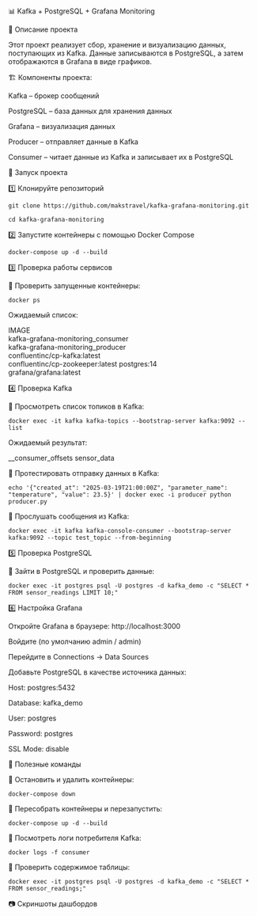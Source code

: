 📊 Kafka + PostgreSQL + Grafana Monitoring

📝 Описание проекта

Этот проект реализует сбор, хранение и визуализацию данных, поступающих из Kafka. Данные записываются в PostgreSQL, а затем отображаются в Grafana в виде графиков.

🏗 Компоненты проекта:

Kafka – брокер сообщений

PostgreSQL – база данных для хранения данных

Grafana – визуализация данных

Producer – отправляет данные в Kafka

Consumer – читает данные из Kafka и записывает их в PostgreSQL

🚀 Запуск проекта

1️⃣ Клонируйте репозиторий
```
git clone https://github.com/makstravel/kafka-grafana-monitoring.git
```

```
cd kafka-grafana-monitoring
```

2️⃣ Запустите контейнеры с помощью Docker Compose

```
docker-compose up -d --build
```

3️⃣ Проверка работы сервисов

📌 Проверить запущенные контейнеры:

```
docker ps
```

Ожидаемый список:

IMAGE                           
kafka-grafana-monitoring_consumer           
kafka-grafana-monitoring_producer              
confluentinc/cp-kafka:latest   
confluentinc/cp-zookeeper:latest 
postgres:14                      
grafana/grafana:latest        

4️⃣ Проверка Kafka

📌 Просмотреть список топиков в Kafka:

```
docker exec -it kafka kafka-topics --bootstrap-server kafka:9092 --list
```

Ожидаемый результат:


__consumer_offsets
sensor_data


📌 Протестировать отправку данных в Kafka:
```
echo '{"created_at": "2025-03-19T21:00:00Z", "parameter_name": "temperature", "value": 23.5}' | docker exec -i producer python producer.py
```

📌 Прослушать сообщения из Kafka:
```
docker exec -it kafka kafka-console-consumer --bootstrap-server kafka:9092 --topic test_topic --from-beginning
```
5️⃣ Проверка PostgreSQL

📌 Зайти в PostgreSQL и проверить данные:
```
docker exec -it postgres psql -U postgres -d kafka_demo -c "SELECT * FROM sensor_readings LIMIT 10;"
```

6️⃣ Настройка Grafana

Откройте Grafana в браузере: http://localhost:3000

Войдите (по умолчанию admin / admin)

Перейдите в Connections → Data Sources

Добавьте PostgreSQL в качестве источника данных:

Host: postgres:5432

Database: kafka_demo

User: postgres

Password: postgres

SSL Mode: disable

🔧 Полезные команды

📌 Остановить и удалить контейнеры:
```
docker-compose down
```
📌 Пересобрать контейнеры и перезапустить:
```
docker-compose up -d --build
```
📌 Посмотреть логи потребителя Kafka:
```
docker logs -f consumer
```
📌 Проверить содержимое таблицы:
```
docker exec -it postgres psql -U postgres -d kafka_demo -c "SELECT * FROM sensor_readings;"
```
📷 Скриншоты дашбордов


